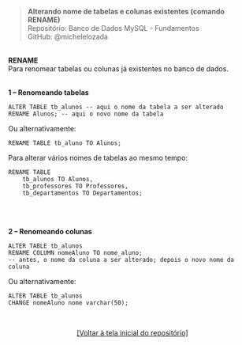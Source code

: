 > **Alterando nome de tabelas e colunas existentes (comando RENAME)**  
> Repositório: Banco de Dados MySQL - Fundamentos  
> GitHub: @michelelozada
&nbsp;
     
&nbsp;  
**RENAME**  
Para renomear tabelas ou colunas já existentes no banco de dados.
&nbsp;
     
&nbsp;   
**1 – Renomeando tabelas**  
```mysql
ALTER TABLE tb_alunos -- aqui o nome da tabela a ser alterado
RENAME Alunos; -- aqui o novo nome da tabela  
```
Ou alternativamente:
```mysql
RENAME TABLE tb_aluno TO Alunos;
```
Para alterar vários nomes de tabelas ao mesmo tempo:
```mysql
RENAME TABLE 
	tb_alunos TO Alunos, 
	tb_professores TO Professores, 
	tb_departamentos TO Departamentos; 
```
&nbsp;
     
&nbsp;  
**2 – Renomeando colunas**  
```mysql
ALTER TABLE tb_alunos 
RENAME COLUMN nomeAluno TO nome_aluno; 
-- antes, o nome da coluna a ser alterado; depois o novo nome da coluna
```
Ou alternativamente:
```mysql 
ALTER TABLE tb_alunos
CHANGE nomeAluno nome varchar(50);
```

&nbsp;

<div align="center">
<a href="https://github.com/michelelozada/MySQL-Study-Notes">[Voltar à tela inicial do repositório]</a>
</div>